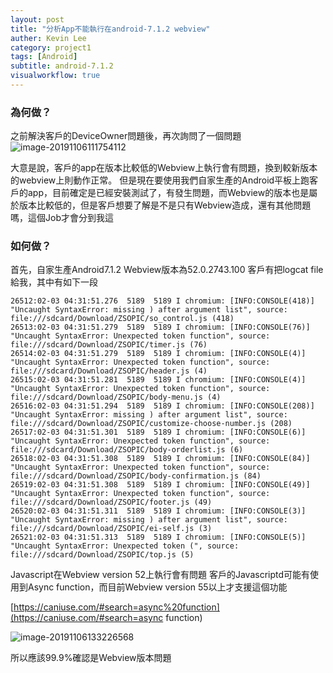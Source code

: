 ```yaml
---
layout: post
title: "分析App不能執行在android-7.1.2 webview"
auther: Kevin Lee
category: project1
tags: [Android]
subtitle: android-7.1.2
visualworkflow: true
---
```


### 為何做？

之前解決客戶的DeviceOwner問題後，再次詢問了一個問題
![image-20191106111754112]({{site.baseurl}}/img/image-20191106111754112.png)

大意是說，客戶的app在版本比較低的Webview上執行會有問題，換到較新版本的webview上則動作正常。
但是現在要使用我們自家生產的Android平板上跑客戶的app，目前確定是已經安裝測試了，有發生問題，而Webview的版本也是屬於版本比較低的，但是客戶想要了解是不是只有Webview造成，還有其他問題嗎，這個Job才會分到我這

### 如何做？

首先，自家生產Android7.1.2 Webview版本為52.0.2743.100
客戶有把logcat file給我，其中有如下一段

```
26512:02-03 04:31:51.276  5189  5189 I chromium: [INFO:CONSOLE(418)] "Uncaught SyntaxError: missing ) after argument list", source: file:///sdcard/Download/ZSOPIC/so_control.js (418)
26513:02-03 04:31:51.279  5189  5189 I chromium: [INFO:CONSOLE(76)] "Uncaught SyntaxError: Unexpected token function", source: file:///sdcard/Download/ZSOPIC/timer.js (76)
26514:02-03 04:31:51.279  5189  5189 I chromium: [INFO:CONSOLE(4)] "Uncaught SyntaxError: Unexpected token function", source: file:///sdcard/Download/ZSOPIC/header.js (4)
26515:02-03 04:31:51.281  5189  5189 I chromium: [INFO:CONSOLE(4)] "Uncaught SyntaxError: Unexpected token function", source: file:///sdcard/Download/ZSOPIC/body-menu.js (4)
26516:02-03 04:31:51.294  5189  5189 I chromium: [INFO:CONSOLE(208)] "Uncaught SyntaxError: missing ) after argument list", source: file:///sdcard/Download/ZSOPIC/customize-choose-number.js (208)
26517:02-03 04:31:51.301  5189  5189 I chromium: [INFO:CONSOLE(6)] "Uncaught SyntaxError: Unexpected token function", source: file:///sdcard/Download/ZSOPIC/body-orderlist.js (6)
26518:02-03 04:31:51.308  5189  5189 I chromium: [INFO:CONSOLE(84)] "Uncaught SyntaxError: Unexpected token function", source: file:///sdcard/Download/ZSOPIC/body-confirmation.js (84)
26519:02-03 04:31:51.308  5189  5189 I chromium: [INFO:CONSOLE(49)] "Uncaught SyntaxError: Unexpected token function", source: file:///sdcard/Download/ZSOPIC/footer.js (49)
26520:02-03 04:31:51.311  5189  5189 I chromium: [INFO:CONSOLE(3)] "Uncaught SyntaxError: missing ) after argument list", source: file:///sdcard/Download/ZSOPIC/ei-self.js (3)
26521:02-03 04:31:51.313  5189  5189 I chromium: [INFO:CONSOLE(5)] "Uncaught SyntaxError: Unexpected token (", source: file:///sdcard/Download/ZSOPIC/top.js (5)
```

Javascript在Webview version 52上執行會有問題
客戶的Javascriptd可能有使用到Async function，而目前Webview version 55以上才支援這個功能

[https://caniuse.com/#search=async%20function](https://caniuse.com/#search=async function)

![image-20191106133226568]({{site.baseurl}}/img/image-20191106133226568.png)

所以應該99.9%確認是Webview版本問題